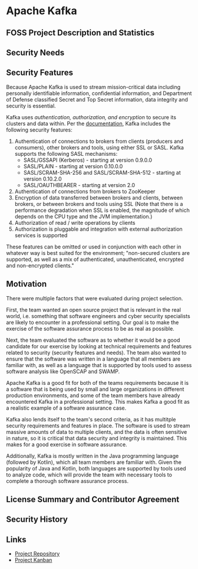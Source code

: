 # Apache Kafka

## FOSS Project Description and Statistics

## Security Needs

## Security Features
Because Apache Kafka is used to stream mission-critical data including personally identifiable information, confidential information, and Department of Defense classified Secret and Top Secret information, data integrity and security is essential.

Kafka uses _authentication, authorization, and encryption_ to secure its clusters and data within. Per the [documentation](https://kafka.apache.org/documentation/#security), Kafka includes the following security features:
1. Authentication of connections to brokers from clients (producers and consumers), other brokers and tools, using either SSL or SASL. Kafka supports the following SASL mechanisms:
    * SASL/GSSAPI (Kerberos) - starting at version 0.9.0.0
    * SASL/PLAIN - starting at version 0.10.0.0
    * SASL/SCRAM-SHA-256 and SASL/SCRAM-SHA-512 - starting at version 0.10.2.0
    * SASL/OAUTHBEARER - starting at version 2.0
2. Authentication of connections from brokers to ZooKeeper
3. Encryption of data transferred between brokers and clients, between brokers, or between brokers and tools using SSL (Note that there is a performance degradation when SSL is enabled, the magnitude of which depends on the CPU type and the JVM implementation.)
4. Authorization of read / write operations by clients
5. Authorization is pluggable and integration with external authorization services is supported

These features can be omitted or used in conjunction with each other in whatever way is best suited for the environment; "non-secured clusters are supported, as well as a mix of authenticated, unauthenticated, encrypted and non-encrypted clients."

## Motivation
There were multiple factors that were evaluated during project selection. 

First, the team wanted an open source project that is relevant in the real world, i.e. something that software engineers and cyber security specialists are likely to encounter in a professional setting. Our goal is to make the exercise of the software assurance process to be as real as possible.

Next, the team evaluated the software as to whether it would be a good candidate for our exercise by looking at technical requirements and features related to security (security features and needs). The team also wanted to ensure that the software was written in a language that all members are familiar with, as well as a language that is supported by tools used to assess software analysis like OpenSCAP and SWAMP.

Apache Kafka is a good fit for both of the teams requirements because it is a software that is being used by small and large organizations in different production environments, and some of the team members have already encountered Kafka in a professional setting. This makes Kafka a good fit as a realistic example of a software assurance case.

Kafka also lends itself to the team's second criteria, as it has multitple security requirements and features in place. The software is used to stream massive amounts of data to multiple clients, and the data is often sensitive in nature, so it is critical that data security and integrity is maintained. This makes for a good exercise in software assurance.

Additionally, Kafka is mostly written in the Java programming language (followed by Kotlin), which all team members are familiar with. Given the popularity of Java and Kotlin, both languages are supported by tools used to analyze code, which will provide the team with necessary tools to complete a thorough software assurance process.

## License Summary and Contributor Agreement

## Security History

## Links
* [Project Repository](https://github.com/isxbot/software-assurance)
* [Project Kanban](https://github.com/isxbot/software-assurance/projects/1)
